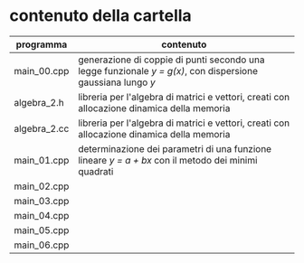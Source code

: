# contenuto della cartella

   | programma | contenuto |
   | -------------| -------------|
   | main_00.cpp  | generazione di coppie di punti secondo una legge funzionale *y = g(x)*, con dispersione gaussiana lungo *y* |
   | algebra_2.h  | libreria per l'algebra di matrici e vettori, creati con allocazione dinamica della memoria |
   | algebra_2.cc | libreria per l'algebra di matrici e vettori, creati con allocazione dinamica della memoria |
   | main_01.cpp  | determinazione dei parametri di una funzione lineare *y = a + bx* con il metodo dei minimi quadrati |
   | main_02.cpp  |  |
   | main_03.cpp  |  |
   | main_04.cpp  |  |
   | main_05.cpp  |  |
   | main_06.cpp  |  |
